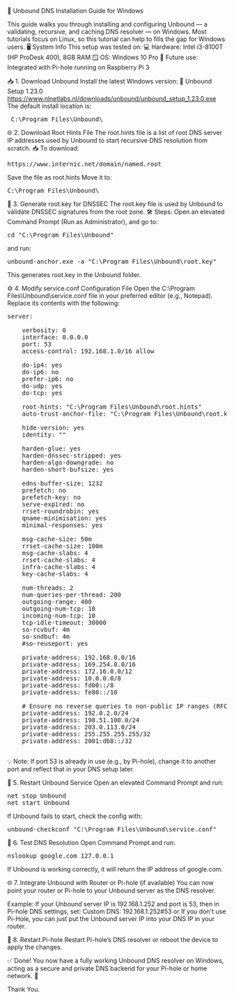 🔧 Unbound DNS Installation Guide for Windows

This guide walks you through installing and configuring Unbound — a validating, recursive, and caching DNS resolver — on Windows. Most tutorials focus on Linux, so this tutorial can help to fills the gap for Windows users.
🖥️ System Info
This setup was tested on:
💻 Hardware: Intel i3-8100T (HP ProDesk 400), 8GB RAM
🪟 OS: Windows 10 Pro
🧠 Future use: Integrated with Pi-hole running on Raspberry Pi 3


📥 1. Download Unbound
Install the latest Windows version:
🔗 Unbound Setup 1.23.0 
https://www.nlnetlabs.nl/downloads/unbound/unbound_setup_1.23.0.exe
The default install location is:
<pre> C:\Program Files\Unbound\ </pre>


🌐 2. Download Root Hints File
The root.hints file is a list of root DNS server IP addresses used by Unbound to start recursive DNS resolution from scratch.
📥 To download:
<pre>
https://www.internic.net/domain/named.root
</pre>
Save the file as root.hints
Move it to:
<pre>
C:\Program Files\Unbound\ 
</pre>


🔑 3. Generate root.key for DNSSEC
The root.key file is used by Unbound to validate DNSSEC signatures from the root zone.
🛠 Steps:
Open an elevated Command Prompt (Run as Administrator), and go to:
<pre>
cd "C:\Program Files\Unbound"
</pre>
and run:
<pre>
unbound-anchor.exe -a "C:\Program Files\Unbound\root.key"
</pre>
This generates root.key in the Unbound folder.


⚙️ 4. Modify service.conf Configuration File
Open the C:\Program Files\Unbound\service.conf file in your preferred editor (e.g., Notepad). Replace its contents with the following:
<pre>
server:

    verbosity: 0
    interface: 0.0.0.0
    port: 53
    access-control: 192.168.1.0/16 allow

    do-ip4: yes
    do-ip6: no
    prefer-ip6: no
    do-udp: yes
    do-tcp: yes

    root-hints: "C:\Program Files\Unbound\root.hints"
    auto-trust-anchor-file: "C:\Program Files\Unbound\root.key"

    hide-version: yes
    identity: ""

    harden-glue: yes
    harden-dnssec-stripped: yes
    harden-algo-downgrade: no
    harden-short-bufsize: yes

    edns-buffer-size: 1232
    prefetch: no
    prefetch-key: no
    serve-expired: no
    rrset-roundrobin: yes
    qname-minimisation: yes
    minimal-responses: yes

    msg-cache-size: 50m
    rrset-cache-size: 100m
    msg-cache-slabs: 4
    rrset-cache-slabs: 4
    infra-cache-slabs: 4
    key-cache-slabs: 4

    num-threads: 2
    num-queries-per-thread: 200
    outgoing-range: 400
    outgoing-num-tcp: 10
    incoming-num-tcp: 10
    tcp-idle-timeout: 30000
    so-rcvbuf: 4m
    so-sndbuf: 4m
    #so-reuseport: yes 

    private-address: 192.168.0.0/16
    private-address: 169.254.0.0/16
    private-address: 172.16.0.0/12
    private-address: 10.0.0.0/8
    private-address: fd00::/8
    private-address: fe80::/10

    # Ensure no reverse queries to non-public IP ranges (RFC6303 4.2)
    private-address: 192.0.2.0/24
    private-address: 198.51.100.0/24
    private-address: 203.0.113.0/24
    private-address: 255.255.255.255/32
    private-address: 2001:db8::/32

</pre>
💡 Note: If port 53 is already in use (e.g., by Pi-hole), change it to another port and reflect that in your DNS setup later.


🔁 5. Restart Unbound Service
Open an elevated Command Prompt and run:
<pre>
net stop Unbound
net start Unbound
</pre>

If Unbound fails to start, check the config with:
<pre>
unbound-checkconf "C:\Program Files\Unbound\service.conf"
</pre>


🧪 6. Test DNS Resolution
Open Command Prompt and run:
<pre>
nslookup google.com 127.0.0.1
</pre>
If Unbound is working correctly, it will return the IP address of google.com.


🌐 7. Integrate Unbound with Router or Pi-hole (if available)
You can now point your router or Pi-hole to your Unbound server as the DNS resolver.

Example:
If your Unbound server IP is 192.168.1.252 and port is 53, then in Pi-hole DNS settings, set:
Custom DNS: 192.168.1.252#53
or
If you don't use Pi-Hole, you can just put the Unbound server IP into your DNS IP in your router.


🔄 8. Restart Pi-hole
Restart Pi-hole’s DNS resolver or reboot the device to apply the changes.

✅ Done!
You now have a fully working Unbound DNS resolver on Windows, acting as a secure and private DNS backend for your Pi-hole or home network. 🎉

Thank You.
